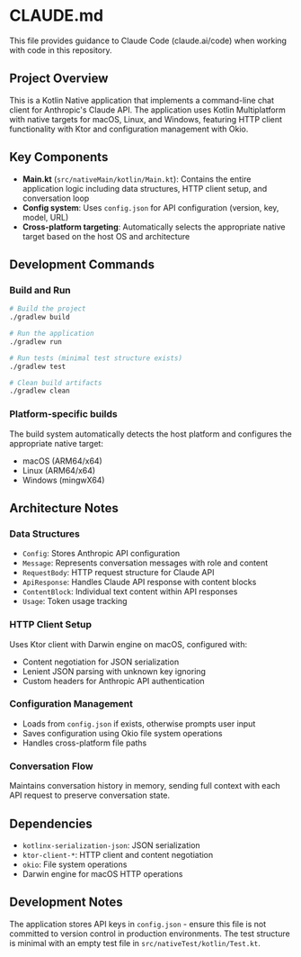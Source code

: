 # CLAUDE.md

This file provides guidance to Claude Code (claude.ai/code) when working with code in this repository.

## Project Overview

This is a Kotlin Native application that implements a command-line chat client for Anthropic's Claude API. The application uses Kotlin Multiplatform with native targets for macOS, Linux, and Windows, featuring HTTP client functionality with Ktor and configuration management with Okio.

## Key Components

- **Main.kt** (`src/nativeMain/kotlin/Main.kt`): Contains the entire application logic including data structures, HTTP client setup, and conversation loop
- **Config system**: Uses `config.json` for API configuration (version, key, model, URL)
- **Cross-platform targeting**: Automatically selects the appropriate native target based on the host OS and architecture

## Development Commands

### Build and Run
```bash
# Build the project
./gradlew build

# Run the application
./gradlew run

# Run tests (minimal test structure exists)
./gradlew test

# Clean build artifacts
./gradlew clean
```

### Platform-specific builds
The build system automatically detects the host platform and configures the appropriate native target:
- macOS (ARM64/x64)
- Linux (ARM64/x64) 
- Windows (mingwX64)

## Architecture Notes

### Data Structures
- `Config`: Stores Anthropic API configuration
- `Message`: Represents conversation messages with role and content
- `RequestBody`: HTTP request structure for Claude API
- `ApiResponse`: Handles Claude API response with content blocks
- `ContentBlock`: Individual text content within API responses
- `Usage`: Token usage tracking

### HTTP Client Setup
Uses Ktor client with Darwin engine on macOS, configured with:
- Content negotiation for JSON serialization
- Lenient JSON parsing with unknown key ignoring
- Custom headers for Anthropic API authentication

### Configuration Management
- Loads from `config.json` if exists, otherwise prompts user input
- Saves configuration using Okio file system operations
- Handles cross-platform file paths

### Conversation Flow
Maintains conversation history in memory, sending full context with each API request to preserve conversation state.

## Dependencies

- `kotlinx-serialization-json`: JSON serialization
- `ktor-client-*`: HTTP client and content negotiation
- `okio`: File system operations
- Darwin engine for macOS HTTP operations

## Development Notes

The application stores API keys in `config.json` - ensure this file is not committed to version control in production environments. The test structure is minimal with an empty test file in `src/nativeTest/kotlin/Test.kt`.